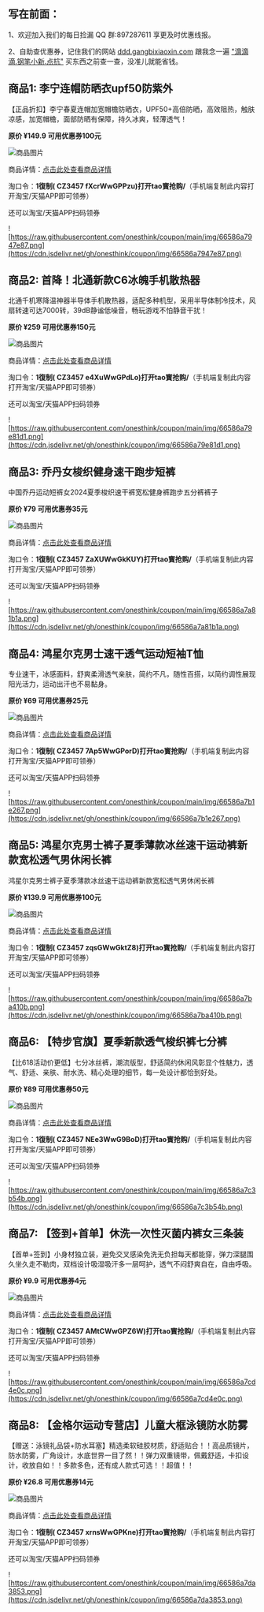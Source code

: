 ## 写在前面：

1、欢迎加入我们的每日捡漏 QQ 群:897287611 享更及时优惠线报。

2、自助查优惠券，记住我们的网站 [ddd.gangbixiaoxin.com](https://ddd.gangbixiaoxin.com) 跟我念一遍 ["滴滴滴.钢笔小新.点抗"](https://ddd.gangbixiaoxin.com) 买东西之前查一查，没准儿就能省钱。

## 商品1: 李宁连帽防晒衣upf50防紫外

【正品折扣】李宁春夏连帽加宽帽檐防晒衣，UPF50+高倍防晒，高效阻热，触肤凉感，加宽帽檐，面部防晒有保障，持久冰爽，轻薄透气！

**原价 ¥149.9 可用优惠券100元**

![商品图片](https://gw.alicdn.com/bao/uploaded/i2/2215980022518/O1CN01yTbe8u1UTIFe0Ncr7_!!2215980022518.jpg)

商品详情：[点击此处查看商品详情](https://s.click.taobao.com/t?e=m%3D2%26s%3DHCCs7yBBYHhw4vFB6t2Z2ueEDrYVVa64XoO8tOebS%2BfLWlSKdGSYDi9Q3K9F7Uebxq3IhSJN6GTWbLW7uhxyboGvCrJWHk1%2FTyVl44vrPmd3miNKHWpinpVm%2FOAUUFw71qrpxiwMoCNxc1AtbZGVS6WXbn828yXfmSxkby34rW3NEPXytV9ALoS4zvCRUrqugPIs5%2BSalUfE1ytw9S7PDXHawTCFs%2BLddE3q5Hym6gJmgIxMTQY4H67YnrXZIRxf8ghpGkgjyNcbkJ5QxPS2Ci%2FKfJmqgrYAfWsUjZoD5RDBA5g1D%2FT0PIYHzxTVge3ADseal0NfMDXJpWvVCAyWdKJn5AyUbPoV&amp;union_lens=lensId:TAPI@1717070444@213f13ee_110b_18fc95fb861_52aa@01)

淘口令：**1復制( CZ3457 fXcrWwGPPzu)打开tao寳抢购/**（手机端复制此内容打开淘宝/天猫APP即可领券）</p>

还可以淘宝/天猫APP扫码领券

![https://raw.githubusercontent.com/onesthink/coupon/main/img/66586a7947e87.png](https://cdn.jsdelivr.net/gh/onesthink/coupon/img/66586a7947e87.png)

## 商品2: 首降！北通新款C6冰魄手机散热器

北通千机寒降温神器半导体手机散热器，适配多种机型，采用半导体制冷技术，风扇转速可达7000转，39dB静谧低噪音，畅玩游戏不怕静音干扰！

**原价 ¥259 可用优惠券150元**

![商品图片](https://img.alicdn.com/imgextra/i2/3824890759/O1CN01zJ4g8P1HTfXqBULkR_!!3824890759.png)

商品详情：[点击此处查看商品详情](https://s.click.taobao.com/t?e=m%3D2%26s%3D5hDMtImJPf5w4vFB6t2Z2ueEDrYVVa64yK8Cckff7TXLWlSKdGSYDi9Q3K9F7Ueb1aH1Hk3GeOjWbLW7uhxyboGvCrJWHk1%2FTyVl44vrPmd3miNKHWpinpVm%2FOAUUFw71qrpxiwMoCNxc1AtbZGVS87t1XHK2de%2F51yOFfaAWR%2BMHuv7RoNv0Q0jFsbsQ7KWykE%2BHw47oYoQSdpp8acL1uof4JAroZwEuBnSJVfAKv6RPfa2KDJh9ej7vtMLorwXwzzMEQiiMytVkSKsL%2FKbNdOG7fwodBwmx05slY8sVnqKyKIluGOTJslj5vBEYCvaca2JNko0gYMhhQs2DjqgEA%3D%3D&amp;union_lens=lensId:TAPI@1717070446@0bbb0d7e_115a_18fc95fbfbd_18c0@01)

淘口令：**1復制( CZ3457 e4XuWwGPdLo)打开tao寳抢购/**（手机端复制此内容打开淘宝/天猫APP即可领券）</p>

还可以淘宝/天猫APP扫码领券

![https://raw.githubusercontent.com/onesthink/coupon/main/img/66586a79e81d1.png](https://cdn.jsdelivr.net/gh/onesthink/coupon/img/66586a79e81d1.png)

## 商品3: 乔丹女梭织健身速干跑步短裤

中国乔丹运动短裤女2024夏季梭织速干裤宽松健身裤跑步五分裤裤子

**原价 ¥79 可用优惠券35元**

![商品图片](https://img.alicdn.com/bao/uploaded/i2/458694874/O1CN011Ttxfp1lsLNscNiNq_!!458694874.jpg)

商品详情：[点击此处查看商品详情](https://s.click.taobao.com/t?e=m%3D2%26s%3Dk59ZpGouaJ9w4vFB6t2Z2ueEDrYVVa64yK8Cckff7TXLWlSKdGSYDi9Q3K9F7UebMMgx22UI05bWbLW7uhxyboGvCrJWHk1%2FTyVl44vrPmd3miNKHWpinpVm%2FOAUUFw71qrpxiwMoCNxc1AtbZGVSzyQtQTNUqy0V1MMkzoJHIaMHuv7RoNv0Q0jFsbsQ7KW9yvVVXBnBiFiSNmCtmzyYL6Elbp1Wg82LvNOW7GNH1%2FKr%2BYHCFlE2pPqlHJzyyl7lbRMz6GTKAYZjQKfJ2UQf03O4wtQ3K90XH5t%2B8W%2BDyWgsGhicAao2ikzBdt4YAziX0%2B3obhRTo5xKmPmpIKZsA%3D%3D&amp;union_lens=lensId:TAPI@1717070448@21662301_1163_18fc95fc760_7874@01)

淘口令：**1復制( CZ3457 ZaXUWwGkKUY)打开tao寳抢购/**（手机端复制此内容打开淘宝/天猫APP即可领券）</p>

还可以淘宝/天猫APP扫码领券

![https://raw.githubusercontent.com/onesthink/coupon/main/img/66586a7a81b1a.png](https://cdn.jsdelivr.net/gh/onesthink/coupon/img/66586a7a81b1a.png)

## 商品4: 鸿星尔克男士速干透气运动短袖T恤

专业速干，冰感面料，舒爽柔滑透气亲肤，简约不凡，随性百搭，以简约调性展现阳光活力，运动出汗也不易黏身。

**原价 ¥69 可用优惠券25元**

![商品图片](https://img.alicdn.com/i4/349740505/O1CN01ROiAep1FbKpyLEStz_!!349740505.jpg)

商品详情：[点击此处查看商品详情](https://s.click.taobao.com/t?e=m%3D2%26s%3DXQzX7A2lZbNw4vFB6t2Z2ueEDrYVVa64yK8Cckff7TXLWlSKdGSYDi9Q3K9F7Ueb79%2FTFaMDK6TWbLW7uhxyboGvCrJWHk1%2FTyVl44vrPmd3miNKHWpinpVm%2FOAUUFw71qrpxiwMoCNxc1AtbZGVSwAbELH1fxxbIETF9eXpwQ6MHuv7RoNv0Q0jFsbsQ7KWJGSFJANGYo%2BVCNsLbxx%2FdyapJFXmhFmaEoAvLOPHgySWu3PWs8lvwCJt9uO1eccklbRMz6GTKAYZjQKfJ2UQf03O4wtQ3K90uPwKbyPejWZSN9DUVoU%2FFpIbJMC%2FZ4gvX0%2B3obhRTo5xKmPmpIKZsA%3D%3D&amp;union_lens=lensId:TAPI@1717070449@213cc545_1191_18fc95fccd4_db71@01)

淘口令：**1復制( CZ3457 7Ap5WwGPorD)打开tao寳抢购/**（手机端复制此内容打开淘宝/天猫APP即可领券）</p>

还可以淘宝/天猫APP扫码领券

![https://raw.githubusercontent.com/onesthink/coupon/main/img/66586a7b1e267.png](https://cdn.jsdelivr.net/gh/onesthink/coupon/img/66586a7b1e267.png)

## 商品5: 鸿星尔克男士裤子夏季薄款冰丝速干运动裤新款宽松透气男休闲长裤

鸿星尔克男士裤子夏季薄款冰丝速干运动裤新款宽松透气男休闲长裤

**原价 ¥139.9 可用优惠券100元**

![商品图片](https://img.alicdn.com/bao/uploaded/i4/2206769270558/O1CN01vsY48z1Fzbxp5DpNM_!!2206769270558.jpg)

商品详情：[点击此处查看商品详情](https://s.click.taobao.com/t?e=m%3D2%26s%3DKXojQoD9NG5w4vFB6t2Z2ueEDrYVVa64XoO8tOebS%2BfLWlSKdGSYDi4l1x8OAH9d1aH1Hk3GeOjWbLW7uhxyboGvCrJWHk1%2FTyVl44vrPmd3miNKHWpinpVm%2FOAUUFw71qrpxiwMoCNxc1AtbZGVS%2FyhCmnHy4vuvYOpMhnrnI7NEPXytV9ALoS4zvCRUrquKWqBM3KCg2U%2B9rXIBkKCskI5kDgwtRpN1%2BjXiydmo45wzFxwk2bKTnnT0FMLg4PHV9AqciIV0l8bkJ5QxPS2Ci%2FKfJmqgrYAfWsUjZoD5RDwAz32m%2BxORn0zfW9e9BXqDseal0NfMDXJpWvVCAyWdKJn5AyUbPoV&amp;union_lens=lensId:TAPI@1717070456@213faecf_1195_18fc95fe876_11cc@01)

淘口令：**1復制( CZ3457 zqsGWwGktZ8)打开tao寳抢购/**（手机端复制此内容打开淘宝/天猫APP即可领券）</p>

还可以淘宝/天猫APP扫码领券

![https://raw.githubusercontent.com/onesthink/coupon/main/img/66586a7ba410b.png](https://cdn.jsdelivr.net/gh/onesthink/coupon/img/66586a7ba410b.png)

## 商品6: 【特步官旗】夏季新款透气梭织裤七分裤

【比618活动价更低】七分冰丝裤，潮流版型，舒适简约休闲风彰显个性魅力，透气、舒适、亲肤、耐水洗、精心处理的细节，每一处设计都恰到好处。

**原价 ¥89 可用优惠券50元**

![商品图片](https://img.alicdn.com/i3/353571709/O1CN01TwdvrT1OUliay7rUz_!!353571709.jpg)

商品详情：[点击此处查看商品详情](https://s.click.taobao.com/t?e=m%3D2%26s%3DSCqf%2F3te0mRw4vFB6t2Z2ueEDrYVVa64yK8Cckff7TXLWlSKdGSYDi4l1x8OAH9dt4hWD5k2kjPWbLW7uhxyboGvCrJWHk1%2FTyVl44vrPmd3miNKHWpinpVm%2FOAUUFw71qrpxiwMoCNxc1AtbZGVS6DUWAHuVEFZtmHqXmFjKZKMHuv7RoNv0Q0jFsbsQ7KWIaWLLhT1N6k7iyQuepOvz8RfFq0yHO1l72AZx0SSrgE1brUbn4YTnXi5txSsWTMalbRMz6GTKAYZjQKfJ2UQf03O4wtQ3K90XH5t%2B8W%2BDyW8S2EiUQ%2FcnxfABM23RCRJX0%2B3obhRTo5xKmPmpIKZsA%3D%3D&amp;union_lens=lensId:TAPI@1717070453@213dbc98_1120_18fc95fd9a0_a9f0@01)

淘口令：**1復制( CZ3457 NEe3WwG9BoD)打开tao寳抢购/**（手机端复制此内容打开淘宝/天猫APP即可领券）</p>

还可以淘宝/天猫APP扫码领券

![https://raw.githubusercontent.com/onesthink/coupon/main/img/66586a7c3b54b.png](https://cdn.jsdelivr.net/gh/onesthink/coupon/img/66586a7c3b54b.png)

## 商品7: 【签到+首单】休洗一次性灭菌内裤女三条装

【首单+签到】小身材独立装，避免交叉感染免洗无负担每天都能穿，弹力深腿围久坐久走不勒肉，双档设计吸湿吸汗多一层呵护，透气不闷舒爽自在，自由呼吸。

**原价 ¥9.9 可用优惠券4元**

![商品图片](https://img.alicdn.com/i4/2215451579047/O1CN01k6cWyz2Gha6DayhEF_!!2215451579047.jpg)

商品详情：[点击此处查看商品详情](https://s.click.taobao.com/t?e=m%3D2%26s%3Dgxqk4Axv2WFw4vFB6t2Z2ueEDrYVVa64yK8Cckff7TXLWlSKdGSYDi4l1x8OAH9dxq3IhSJN6GTWbLW7uhxyboGvCrJWHk1%2FTyVl44vrPmd3miNKHWpinpVm%2FOAUUFw71qrpxiwMoCNxc1AtbZGVSyOAmAArcVp4xkEnc%2Bs1U4rNEPXytV9ALoS4zvCRUrquxnXK33GYWCUJD5UtWmB1kcW%2BFTGzACROYfXvgZzkTZnU8r1zc4HMHjn2oAW9QuN9UFwSGO7%2FeIhTU1UpnLcQJ9kYvQZuIwx3oGeIQL4Fi9GmMchTAqgMZm51S5Jt7ZrKhgcbUccTft%2B228n1ngbVmA%3D%3D&amp;union_lens=lensId:TAPI@1717070454@21669af1_1156_18fc95fdead_dab8@01)

淘口令：**1復制( CZ3457 AMtCWwGPZ6W)打开tao寳抢购/**（手机端复制此内容打开淘宝/天猫APP即可领券）</p>

还可以淘宝/天猫APP扫码领券

![https://raw.githubusercontent.com/onesthink/coupon/main/img/66586a7cd4e0c.png](https://cdn.jsdelivr.net/gh/onesthink/coupon/img/66586a7cd4e0c.png)

## 商品8: 【金格尔运动专营店】儿童大框泳镜防水防雾

【赠送：泳镜礼品袋+防水耳塞】精选柔软硅胶材质，舒适贴合！！高品质镜片，防水防雾，广角设计，水底世界一目了然！！弹力双重镜带，佩戴舒适，卡扣设计，收放自如！！多款多色，还有成人款式可选！！超值！！

**原价 ¥26.8 可用优惠券14元**

![商品图片](https://gw.alicdn.com/bao/uploaded/i3/679318614/O1CN01G1EiU22DVGegGipzU_!!679318614.jpg)

商品详情：[点击此处查看商品详情](https://s.click.taobao.com/t?e=m%3D2%26s%3DKhHmqVO5RdBw4vFB6t2Z2ueEDrYVVa64yK8Cckff7TXLWlSKdGSYDi4l1x8OAH9d5x%2BIUlGKNpXWbLW7uhxyboGvCrJWHk1%2FTyVl44vrPmd3miNKHWpinpVm%2FOAUUFw71qrpxiwMoCNxc1AtbZGVS3YbZO6SskcyTloDDy6ghjiMHuv7RoNv0Q0jFsbsQ7KWvW6g6ZNepMvts%2BJkaqEnUJpRRBBHXL8qkhDQP2ImYnYB7z8c1zHUbmUnjDBflpzdwzzMEQiiMytVkSKsL%2FKbNdOG7fwodBwm3hnPqWVTpTJzlino7QF%2BChjcoFHsTY4wca2JNko0gYMhhQs2DjqgEA%3D%3D&amp;union_lens=lensId:TAPI@1717070455@21075122_1145_18fc95fe397_d090@01)

淘口令：**1復制( CZ3457 xrnsWwGPKne)打开tao寳抢购/**（手机端复制此内容打开淘宝/天猫APP即可领券）</p>

还可以淘宝/天猫APP扫码领券

![https://raw.githubusercontent.com/onesthink/coupon/main/img/66586a7da3853.png](https://cdn.jsdelivr.net/gh/onesthink/coupon/img/66586a7da3853.png)

